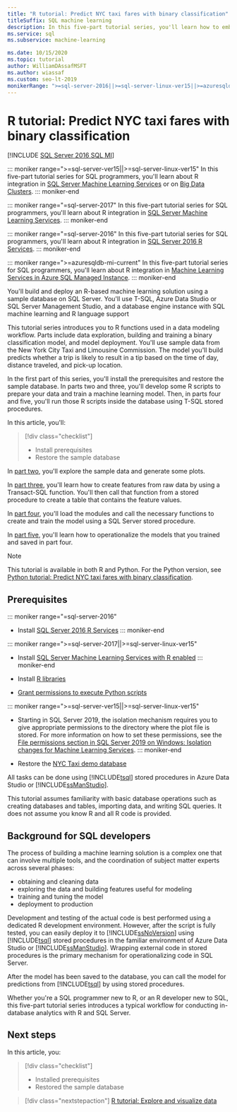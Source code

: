 ```yaml
---
title: "R tutorial: Predict NYC taxi fares with binary classification"
titleSuffix: SQL machine learning
description: In this five-part tutorial series, you'll learn how to embed R code in SQL Server stored procedures and T-SQL functions with SQL machine learning to predict NYC taxi fares using binary classification.
ms.service: sql
ms.subservice: machine-learning

ms.date: 10/15/2020
ms.topic: tutorial
author: WilliamDAssafMSFT
ms.author: wiassaf
ms.custom: seo-lt-2019
monikerRange: ">=sql-server-2016||>=sql-server-linux-ver15||>=azuresqldb-mi-current"
---
```


# R tutorial: Predict NYC taxi fares with binary classification
[!INCLUDE [SQL Server 2016 SQL MI](../../includes/applies-to-version/sqlserver2016-asdbmi.md)]

::: moniker range=">=sql-server-ver15||>=sql-server-linux-ver15"
In this five-part tutorial series for SQL programmers, you'll learn about R integration in [SQL Server Machine Learning Services](../sql-server-machine-learning-services.md) or on [Big Data Clusters](../../big-data-cluster/machine-learning-services.md).
::: moniker-end

::: moniker range="=sql-server-2017"
In this five-part tutorial series for SQL programmers, you'll learn about R integration in [SQL Server Machine Learning Services](../sql-server-machine-learning-services.md).
::: moniker-end

::: moniker range="=sql-server-2016"
In this five-part tutorial series for SQL programmers, you'll learn about R integration in [SQL Server 2016 R Services](../sql-server-machine-learning-services.md).
::: moniker-end

::: moniker range=">=azuresqldb-mi-current"
In this five-part tutorial series for SQL programmers, you'll learn about R integration in [Machine Learning Services in Azure SQL Managed Instance](/azure/azure-sql/managed-instance/machine-learning-services-overview).
::: moniker-end

You'll build and deploy an R-based machine learning solution using a sample database on SQL Server. You'll use T-SQL, Azure Data Studio or SQL Server Management Studio, and a database engine instance with SQL machine learning and R language support

This tutorial series introduces you to R functions used in a data modeling workflow. Parts include data exploration, building and training a binary classification model, and model deployment. You'll use sample data from the New York City Taxi and Limousine Commission. The model you'll build predicts whether a trip is likely to result in a tip based on the time of day, distance traveled, and pick-up location.

In the first part of this series, you'll install the prerequisites and restore the sample database. In parts two and three, you'll develop some R scripts to prepare your data and train a machine learning model. Then, in parts four and five, you'll run those R scripts inside the database using T-SQL stored procedures.

In this article, you'll:

> [!div class="checklist"]
> + Install prerequisites
> + Restore the sample database

In [part two](r-taxi-classification-explore-data.md), you'll explore the sample data and generate some plots.

In [part three](r-taxi-classification-create-features.md), you'll learn how to create features from raw data by using a Transact-SQL function. You'll then call that function from a stored procedure to create a table that contains the feature values.

In [part four](r-taxi-classification-train-model.md), you'll load the modules and call the necessary functions to create and train the model using a SQL Server stored procedure.

In [part five](r-taxi-classification-deploy-model.md), you'll learn how to operationalize the models that you trained and saved in part four.

> [!NOTE]
> This tutorial is available in both R and Python. For the Python version, see [Python tutorial: Predict NYC taxi fares with binary classification](r-taxi-classification-introduction.md).

## Prerequisites

::: moniker range="=sql-server-2016"
+ Install [SQL Server 2016 R Services](../install/sql-r-services-windows-install.md#verify-installation)
::: moniker-end

::: moniker range=">=sql-server-2017||>=sql-server-linux-ver15"
+ Install [SQL Server Machine Learning Services with R enabled](../install/sql-machine-learning-services-windows-install.md#verify-installation)
::: moniker-end

+ Install [R libraries](../package-management/r-package-information.md)

+ [Grant permissions to execute Python scripts](../security/user-permission.md)

::: moniker range=">=sql-server-ver15||>=sql-server-linux-ver15"
+ Starting in SQL Server 2019, the isolation mechanism requires you to give appropriate permissions to the directory where the plot file is stored. For more information on how to set these permissions, see the [File permissions section in SQL Server 2019 on Windows: Isolation changes for Machine Learning Services](../install/sql-server-machine-learning-services-2019.md#file-permissions).
::: moniker-end

+ Restore the [NYC Taxi demo database](demo-data-nyctaxi-in-sql.md)

All tasks can be done using [!INCLUDE[tsql](../../includes/tsql-md.md)] stored procedures in Azure Data Studio or [!INCLUDE[ssManStudio](../../includes/ssmanstudio-md.md)].

This tutorial assumes familiarity with basic database operations such as creating databases and tables, importing data, and writing SQL queries. It does not assume you know R and all R code is provided.

## Background for SQL developers

The process of building a machine learning solution is a complex one that can involve multiple tools, and the coordination of subject matter experts across several phases:

+ obtaining and cleaning data
+ exploring the data and building features useful for modeling
+ training and tuning the model
+ deployment to production

Development and testing of the actual code is best performed using a dedicated R development environment. However, after the script is fully tested, you can easily deploy it to [!INCLUDE[ssNoVersion](../../includes/ssnoversion-md.md)] using [!INCLUDE[tsql](../../includes/tsql-md.md)] stored procedures in the familiar environment of Azure Data Studio or [!INCLUDE[ssManStudio](../../includes/ssmanstudio-md.md)]. Wrapping external code in stored procedures is the primary mechanism for operationalizing code in SQL Server.

After the model has been saved to the database, you can call the model for predictions from [!INCLUDE[tsql](../../includes/tsql-md.md)] by using stored procedures.

Whether you're a SQL programmer new to R, or an R developer new to SQL, this five-part tutorial series introduces a typical workflow for conducting in-database analytics with R and SQL Server.

## Next steps

In this article, you:

> [!div class="checklist"]
> + Installed prerequisites
> + Restored the sample database

> [!div class="nextstepaction"]
> [R tutorial: Explore and visualize data](r-taxi-classification-explore-data.md)